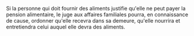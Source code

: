   
 Si la personne qui doit fournir des aliments justifie qu'elle ne peut payer la pension alimentaire, le juge aux affaires familiales pourra, en connaissance de cause, ordonner qu'elle recevra dans sa demeure, qu'elle nourrira et entretiendra celui auquel elle devra des aliments.  

  
